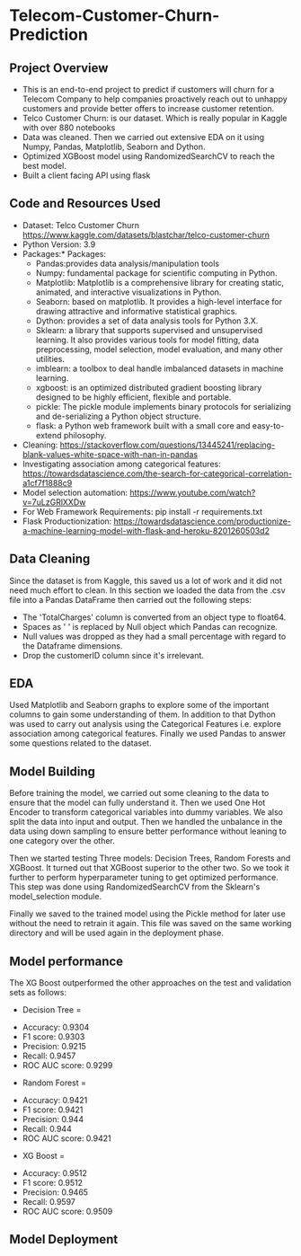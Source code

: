 # Telecom-Customer-Churn-Prediction

## Project Overview
* This is an end-to-end project to predict if customers will churn for a Telecom Company to help companies proactively reach out to unhappy customers and provide better offers to increase customer retention.
* Telco Customer Churn: is our dataset. Which is really popular in Kaggle with over 880 notebooks
* Data was cleaned. Then we carried out extensive EDA on it using Numpy, Pandas, Matplotlib, Seaborn and Dython. 
* Optimized XGBoost model using RandomizedSearchCV to reach the best model.
* Built a client facing API using flask

## Code and Resources Used
* Dataset: Telco Customer Churn https://www.kaggle.com/datasets/blastchar/telco-customer-churn
* Python Version: 3.9
* Packages:* Packages: 
    - Pandas:provides data analysis/manipulation tools
    - Numpy: fundamental package for scientific computing in Python.
    - Matplotlib: Matplotlib is a comprehensive library for creating static, animated, and interactive visualizations in Python.
    - Seaborn: based on matplotlib. It provides a high-level interface for drawing attractive and informative statistical graphics.
    - Dython: provides a set of data analysis tools for Python 3.X. 
    - Sklearn: a library that supports supervised and unsupervised learning. It also provides various tools for model fitting, data             preprocessing, model selection, model evaluation, and many other utilities.
    - imblearn: a toolbox to deal handle imbalanced datasets in machine learning.
    - xgboost:  is an optimized distributed gradient boosting library designed to be highly efficient, flexible and portable.
    - pickle: The pickle module implements binary protocols for serializing and de-serializing a Python object structure.
    - flask:  a Python web framework built with a small core and easy-to-extend philosophy.
* Cleaning: https://stackoverflow.com/questions/13445241/replacing-blank-values-white-space-with-nan-in-pandas
* Investigating association among categorical features: https://towardsdatascience.com/the-search-for-categorical-correlation-a1cf7f1888c9
* Model selection automation: https://www.youtube.com/watch?v=7uLzGRlXXDw
* For Web Framework Requirements: pip install -r requirements.txt
* Flask Productionization: https://towardsdatascience.com/productionize-a-machine-learning-model-with-flask-and-heroku-8201260503d2

## Data Cleaning
Since the dataset is from Kaggle, this saved us a lot of work and it did not need much effort to clean. In this section we loaded the data from the .csv file into a Pandas DataFrame then carried out the following steps:
* The 'TotalCharges' column is converted from an object type to float64.
* Spaces as ' ' is replaced by Null object which Pandas can recognize.
* Null values was dropped as they had a small percentage with regard to the Dataframe dimensions.
* Drop the customerID column since it's irrelevant.

## EDA
Used Matplotlib and Seaborn graphs to explore some of the important columns to gain some understanding of them. In addition to that Dython was used to
carry out analysis using the Categorical Features i.e. explore association among categorical features. Finally we used Pandas to answer some questions
related to the dataset.

## Model Building
Before training the model, we carried out some cleaning to the data to ensure that the model can fully understand it. Then we used One Hot Encoder to  transform categorical variables into dummy variables. We also split the data into input and output. Then we handled the unbalance in the data using 
down sampling to ensure better performance without leaning to one category over the other.

Then we started testing Three models: Decision Trees, Random Forests and XGBoost. It turned out that XGBoost superior to the other two. So we took it further to perform hyperparameter tuning to get optimized performance. This step was done using RandomizedSearchCV from the Sklearn's model_selection module.

Finally we saved to the trained model using the Pickle method for later use without the need to retrain it again. This file was saved on the same working directory
and will be used again in the deployment phase.

## Model performance

The XG Boost outperformed the other approaches on the test and validation sets as follows:

* Decision Tree = 
- Accuracy: 0.9304
- F1 score: 0.9303
- Precision: 0.9215
- Recall: 0.9457
- ROC AUC score: 0.9299

* Random Forest = 
- Accuracy: 0.9421
- F1 score: 0.9421
- Precision: 0.944
- Recall: 0.944
- ROC AUC score: 0.9421

* XG Boost = 
- Accuracy: 0.9512
- F1 score: 0.9512
- Precision: 0.9465
- Recall: 0.9597
- ROC AUC score: 0.9509

## Model Deployment
